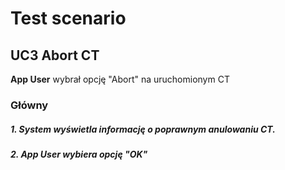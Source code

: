 # Test scenario

## UC3 Abort CT

__App User__ wybrał opcję "Abort" na uruchomionym CT

### Główny

##### 1. System wyświetla informację o poprawnym anulowaniu CT.
##### 2. __App User__ wybiera opcję "OK"
